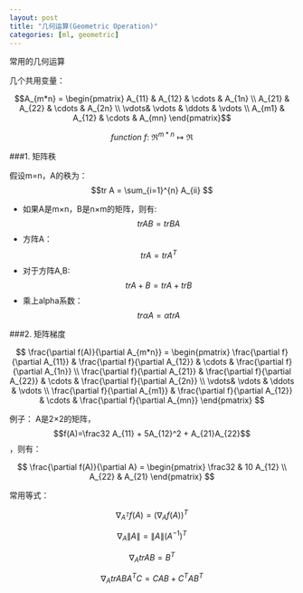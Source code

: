 ```yaml
---
layout: post
title: "几何运算(Geometric Operation)"
categories: [ml, geometric]
---
```


常用的几何运算

几个共用变量：

$$A_{m*n} = 
\begin{pmatrix}
A_{11} & A_{12} & \cdots & A_{1n} \\
A_{21} & A_{22} & \cdots & A_{2n} \\
\vdots& \vdots & \ddots & \vdots \\
A_{m1} & A_{12} & \cdots & A_{mn}    
\end{pmatrix}$$

$$function~f:~\Re^{m*n} \mapsto \Re$$

###1. 矩阵秩

假设m=n，A的秩为：$$tr A = \sum_{i=1}^{n} A_{ii} $$

* 如果A是m×n，B是n×m的矩阵，则有: $$tr AB = tr BA$$
* 方阵A：$$tr A = tr A^T $$
* 对于方阵A,B: $$tr A+B = tr A + tr B $$
* 乘上alpha系数：$$tr \alpha A = \alpha tr A$$


###2. 矩阵梯度

$$
\frac{\partial f(A)}{\partial A_{m*n}} = 
\begin{pmatrix}
\frac{\partial f}{\partial A_{11}} & \frac{\partial f}{\partial A_{12}} & \cdots & \frac{\partial f}{\partial A_{1n}} \\
\frac{\partial f}{\partial A_{21}} & \frac{\partial f}{\partial A_{22}} & \cdots & \frac{\partial f}{\partial A_{2n}} \\
\vdots& \vdots & \ddots & \vdots \\
\frac{\partial f}{\partial A_{m1}} & \frac{\partial f}{\partial A_{12}} & \cdots & \frac{\partial f}{\partial A_{mn}}  
\end{pmatrix}
$$

例子：
A是2×2的矩阵，$$f(A)=\frac32 A_{11} + 5A_{12}^2 + A_{21}A_{22}$$，则有：

$$
\frac{\partial f(A)}{\partial A} = 
\begin{pmatrix}
\frac32 & 10 A_{12} \\
 A_{22} & A_{21}
\end{pmatrix}
$$

常用等式：

$$\nabla_{A^T} f(A) = (\nabla_A f(A))^T$$

$$\nabla_A \| A \| = \| A \| (A^{-1})^T$$

$$\nabla_A tr AB = B^T$$

$$\nabla_A tr ABA^TC = CAB+C^TAB^T$$


